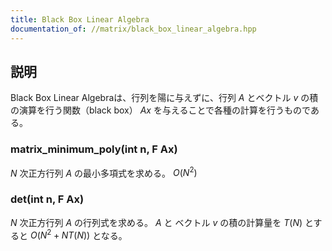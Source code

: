 ```yaml
---
title: Black Box Linear Algebra
documentation_of: //matrix/black_box_linear_algebra.hpp
---
```


## 説明

Black Box Linear Algebraは、行列を陽に与えずに、行列 $A$ とベクトル $v$ の積の演算を行う関数（black box） $Ax$ を与えることで各種の計算を行うものである。

### matrix_minimum_poly(int n, F Ax)

$N$ 次正方行列 $A$ の最小多項式を求める。 $O(N^2)$

### det(int n, F Ax)

$N$ 次正方行列 $A$ の行列式を求める。 $A$ と ベクトル $v$ の積の計算量を $T(N)$ とすると $O(N^2 + N T(N))$ となる。